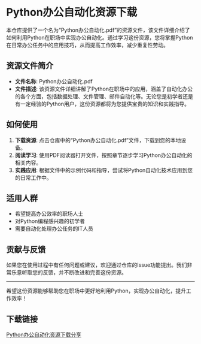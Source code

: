 # Python办公自动化资源下载

本仓库提供了一个名为“Python办公自动化.pdf”的资源文件，该文件详细介绍了如何利用Python在职场中实现办公自动化。通过学习这份资源，您将掌握Python在日常办公任务中的应用技巧，从而提高工作效率，减少重复性劳动。

## 资源文件简介

- **文件名称**: Python办公自动化.pdf
- **文件描述**: 该资源文件详细讲解了Python在职场中的应用，涵盖了自动化办公的各个方面，包括数据处理、文件管理、邮件自动化等。无论您是初学者还是有一定经验的Python用户，这份资源都将为您提供宝贵的知识和实践指导。

## 如何使用

1. **下载资源**: 点击仓库中的“Python办公自动化.pdf”文件，下载到您的本地设备。
2. **阅读学习**: 使用PDF阅读器打开文件，按照章节逐步学习Python办公自动化的相关内容。
3. **实践应用**: 根据文件中的示例代码和指导，尝试将Python自动化技术应用到您的日常工作中。

## 适用人群

- 希望提高办公效率的职场人士
- 对Python编程感兴趣的初学者
- 需要自动化处理办公任务的IT人员

## 贡献与反馈

如果您在使用过程中有任何问题或建议，欢迎通过仓库的Issue功能提出。我们非常乐意听取您的反馈，并不断改进和完善这份资源。

---

希望这份资源能够帮助您在职场中更好地利用Python，实现办公自动化，提升工作效率！

## 下载链接

[Python办公自动化资源下载分享](https://pan.quark.cn/s/b16e5f8c1a4f)